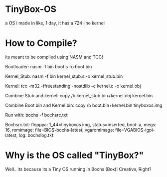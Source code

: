# TinyBox-OS
a OS i made in like, 1 day, it has a 724 line kernel
# How to Compile?
its meant to be compiled using NASM and TCC!

Bootloader: nasm -f bin boot.s -o boot.bin

Kernel_Stub: nasm -f bin kernel_stub.s -o kernel_stub.bin

Kernel: tcc -m32 -ffreestanding -nostdlib -c kernel.c -o kernel.obj

Combine Stub and kernel: copy /b kernel_stub.bin+kernel.obj kernel.bin

Combine Boot.bin and Kernel.bin: copy /b boot.bin+kernel.bin tinyboxos.img

Run with: bochs -f bochsrc.txt

Bochsrc.txt: floppya: 1_44=tinyboxos.img, status=inserted, boot: a, megs: 16, romimage: file=BIOS-bochs-latest, vgaromimage: file=VGABIOS-lgpl-latest, log: bochslog.txt
# Why is the OS called "TinyBox?"
Well.. its because its a Tiny OS running in Bochs (Box)! Creative, Right?
